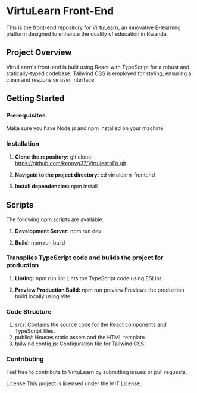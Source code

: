 # VirtuLearn Front-End

This is the front-end repository for VirtuLearn, an innovative E-learning platform designed to enhance the quality of education in Rwanda.

## Project Overview

VirtuLearn's front-end is built using React with TypeScript for a robust and statically-typed codebase. Tailwind CSS is employed for styling, ensuring a clean and responsive user interface.

## Getting Started

### Prerequisites

Make sure you have Node.js and npm installed on your machine.

### Installation

1. **Clone the repository:**
   git clone <https://github.com/kennyg37/VirtulearnFn.git>

2. **Navigate to the project directory:**
   cd virtulearn-frontend

3. **Install dependencies:**
   npm install

## Scripts

The following npm scripts are available:

1. **Development Server:**
   npm run dev

2. **Build:**
   npm run build

### Transpiles TypeScript code and builds the project for production

1. **Linting:**
   npm run lint
   Lints the TypeScript code using ESLint.

2. **Preview Production Build:**
   npm run preview
   Previews the production build locally using Vite.

### Code Structure

1. src/: Contains the source code for the React components and TypeScript files.
2. public/: Houses static assets and the HTML template.
3. tailwind.config.js: Configuration file for Tailwind CSS.

### Contributing

Feel free to contribute to VirtuLearn by submitting issues or pull requests.

License
This project is licensed under the MIT License.
